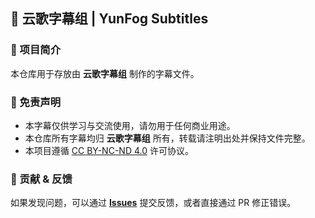 ## 📌 云歌字幕组 | YunFog Subtitles  

### 📜 项目简介  
本仓库用于存放由 **云歌字幕组** 制作的字幕文件。  

### 📜 免责声明  
- 本字幕仅供学习与交流使用，请勿用于任何商业用途。  
- 本仓库所有字幕均归 **云歌字幕组** 所有，转载请注明出处并保持文件完整。  
- 本项目遵循 [CC BY-NC-ND 4.0](https://creativecommons.org/licenses/by-nc-nd/4.0/) 许可协议。  

### 🌟 贡献 & 反馈   
如果发现问题，可以通过 [**Issues**](https://github.com/yunfog/YunFogSub/issues) 提交反馈，或者直接通过 PR 修正错误。  
